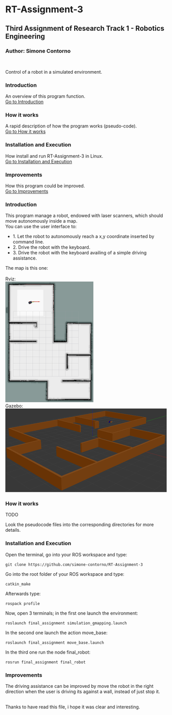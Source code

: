 # RT-Assignment-3
## Third Assignment of Research Track 1 - Robotics Engineering
### Author: Simone Contorno

<br>

Control of a robot in a simulated environment.

### Introduction
An overview of this program function.<br>
[Go to Introduction](#intro)

### How it works
A rapid description of how the program works (pseudo-code).<br>
[Go to How it works](#how)

### Installation and Execution
How install and run RT-Assignment-3 in Linux.<br>
[Go to Installation and Execution](#installation)

### Improvements
How this program could be improved.<br>
[Go to Improvements](#improve)

<a name="intro"></a>
### Introduction

This program manage a robot, endowed with laser scanners, which should move autonomously inside a map.<br>
You can use the user interface to:
<ul>
    <li>1. Let the robot to autonomously reach a x,y coordinate inserted by command line.</li>
    <li>2. Drive the robot with the keyboard.</li>
    <li>3. Drive the robot with the keyboard availing of a simple driving assistance.</li>
</ul>

The map is this one:<br>
<br>Rviz:<br>
<img src="https://github.com/simone-contorno/RT-Assignment-3/blob/main/third_assignment_map_rviz.png" width="275" height="377">
<br>Gazebo:<br>
![map_gazebo](https://github.com/simone-contorno/RT-Assignment-3/blob/main/third_assignment_map_gazebo.png)

<a name="how"></a>
### How it works

TODO 

Look the pseudocode files into the corresponding directories for more details.<br>

<a name="installation"></a>
### Installation and Execution

Open the terminal, go into your ROS workspace and type:

<pre><code>git clone https://github.com/simone-contorno/RT-Assignment-3</code></pre>

Go into the root folder of your ROS workspace and type: 

<pre><code>catkin_make</code></pre>

Afterwards type:

<pre><code>rospack profile</code></pre>

Now, open 3 terminals; in the first one launch the environment:

<pre><code>roslaunch final_assignment simulation_gmapping.launch</code></pre>

In the second one launch the action move_base:

<pre><code>roslaunch final_assignment move_base.launch</code></pre>

In the third one run the node final_robot:

<pre><code>rosrun final_assignment final_robot</code></pre>

<a name="improve"></a>
### Improvements

The driving assistance can be improved by move the robot in the right direction when the user is driving 
its against a wall, instead of just stop it.<br><br>

Thanks to have read this file, i hope it was clear and interesting.<br>
